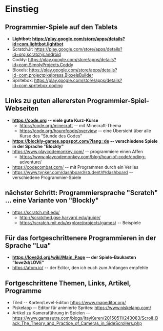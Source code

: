 # Einstieg

## Programmier-Spiele auf den Tablets
+ __Lightbot: https://play.google.com/store/apps/details?id=com.lightbot.lightbot__
+ ScratchJr: https://play.google.com/store/apps/details?id=org.scratchjr.android
+ Coddy: https://play.google.com/store/apps/details?id=com.SimplyProjects.Coddy
+ Bloxels: https://play.google.com/store/apps/details?id=com.projectpixelpress.BloxelsBuilder
+ Spritebox: https://play.google.com/store/apps/details?id=com.spritebox.coding

## Links zu guten allerersten Programmier-Spiel-Webseiten
+ __https://code.org -- viele gute Kurz-Kurse__
  + https://code.org/minecraft -- mit Minecraft-Thema
  + https://code.org/hourofcode/overview -- eine Übersicht über alle Kurse des "Stunde des Codes"
+ __https://blockly-games.appspot.com/?lang=de -- verschiedene Spiele in der Sprache "Blockly"__
+ https://www.playcodemonkey.com/ -- programmiere einen Affen
  + https://www.playcodemonkey.com/blog/hour-of-code/coding-adventure/
+ https://codecombat.com/ -- mit Programmen durch ein Verlies
+ https://www.tynker.com/dashboard/student/#/dashboard -- verschiedene Programmier-Spiele

## nächster Schritt: Programmiersprache "Scratch" ... eine Variante von "Blockly"
+ https://scratch.mit.edu/
  + http://scratched.gse.harvard.edu/guide/
  + https://scratch.mit.edu/explore/projects/games/ -- Beispiele

## Für das fortgeschrittenere Programmieren in der Sprache "Lua"
+ __https://love2d.org/wiki/Main_Page -- der Spiele-Baukasten "love2d/LÖVE"__
+ https://atom.io/ -- der Editor, den ich euch zum Anfangen empfehle

## Fortgeschrittene Themen, Links, Artikel, Programme
+ Tiled -- Karten/Level-Editor: https://www.mapeditor.org/
+ Piskelapp -- Editor für animierte Sprites: https://www.piskelapp.com/
+ Artikel zu Kameraführung in Spielen -- https://www.gamasutra.com/blogs/ItayKeren/20150511/243083/Scroll_Back_The_Theory_and_Practice_of_Cameras_in_SideScrollers.php

